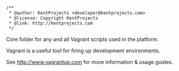 ```
/**
 * @author: KentProjects <developer@kentprojects.com>
 * @license: Copyright KentProjects
 * @link: http://kentprojects.com
 */
```

Core folder for any and all Vagrant scripts used in the platform.

Vagrant is a useful tool for firing up development environments.

See <http://www.vagrantup.com> for more information & usage guides.